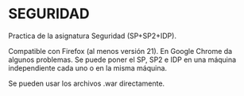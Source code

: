 SEGURIDAD
=========

Practica de la asignatura Seguridad (SP+SP2+IDP).

Compatible con Firefox (al menos versión 21). En Google Chrome da algunos problemas. Se puede poner el SP, SP2 e IDP en una máquina independiente cada uno o en la misma máquina.

Se pueden usar los archivos .war directamente.
